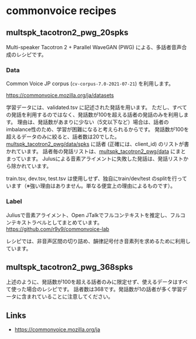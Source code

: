 # commonvoice recipes

## multspk_tacotron2_pwg_20spks

Multi-speaker Tacotron 2 + Parallel WaveGAN (PWG) による、多話者音声合成のレシピです。

### Data

Common Voice JP corpus (`cv-corpus-7.0-2021-07-21`) を利用します。

https://commonvoice.mozilla.org/ja/datasets

学習データには、validated.tsv に記述された発話を用います。
ただし、すべての発話を利用するのではなく、発話数が100を超える話者の発話のみを利用します。
理由は、発話数があまりに少ない（5文以下など）場合は、話者のimbalance性のため、学習が困難になると考えられるからです。
発話数が100を超えるデータのみに絞ると、話者数は20でした。[multspk_tacotron2_pwg/data/spks](multspk_tacotron2_pwg/data/spks) に話者 (正確には、client_id) のリストが書かれています。
話者毎の発話リストは、[multspk_tacotron2_pwg/data](multspk_tacotron2_pwg/data) にまとまっています。
Julusによる音素アライメントに失敗した発話は、発話リストから除かれています。

train.tsv, dev.tsv, test.tsv は使用しせず、独自にtrain/dev/test のsplitを行っています（※強い理由はありません。単なる便宜上の理由によるものです）。

### Label

Juliusで音素アライメント、Open JTalkでフルコンテキストを推定し、フルコンテキストラベルとしてまとめています。
https://github.com/r9y9/commonvoice-lab

レシピでは、非音声区間の切り詰め、韻律記号付き音素列を求めるために利用しています。

## multspk_tacotron2_pwg_368spks

上述のように、発話数が100を超える話者のみに限定せず、使えるデータはすべて使った場合のレシピです。
話者数は368です。発話数が1の話者が多く学習データに含まれていることに注意してください。

## Links

- https://commonvoice.mozilla.org/ja